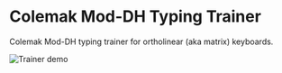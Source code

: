 # Colemak Mod-DH Typing Trainer

Colemak Mod-DH typing trainer for ortholinear (aka matrix) keyboards.

![Trainer demo](https://raw.githubusercontent.com/iamursky/colemak.iamursky.com/main/.github/demo.gif?raw=true)
